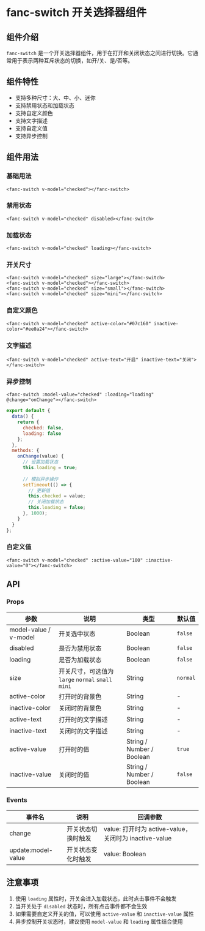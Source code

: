 # fanc-switch 开关选择器组件

## 组件介绍

`fanc-switch` 是一个开关选择器组件，用于在打开和关闭状态之间进行切换。它通常用于表示两种互斥状态的切换，如开/关、是/否等。

## 组件特性

- 支持多种尺寸：大、中、小、迷你
- 支持禁用状态和加载状态
- 支持自定义颜色
- 支持文字描述
- 支持自定义值
- 支持异步控制

## 组件用法

### 基础用法

```vue
<fanc-switch v-model="checked"></fanc-switch>
```

### 禁用状态

```vue
<fanc-switch v-model="checked" disabled></fanc-switch>
```

### 加载状态

```vue
<fanc-switch v-model="checked" loading></fanc-switch>
```

### 开关尺寸

```vue
<fanc-switch v-model="checked" size="large"></fanc-switch>
<fanc-switch v-model="checked"></fanc-switch>
<fanc-switch v-model="checked" size="small"></fanc-switch>
<fanc-switch v-model="checked" size="mini"></fanc-switch>
```

### 自定义颜色

```vue
<fanc-switch v-model="checked" active-color="#07c160" inactive-color="#ee0a24"></fanc-switch>
```

### 文字描述

```vue
<fanc-switch v-model="checked" active-text="开启" inactive-text="关闭"></fanc-switch>
```

### 异步控制

```vue
<fanc-switch :model-value="checked" :loading="loading" @change="onChange"></fanc-switch>
```

```javascript
export default {
  data() {
    return {
      checked: false,
      loading: false
    };
  },
  methods: {
    onChange(value) {
      // 设置加载状态
      this.loading = true;
      
      // 模拟异步操作
      setTimeout(() => {
        // 更新值
        this.checked = value;
        // 关闭加载状态
        this.loading = false;
      }, 1000);
    }
  }
};
```

### 自定义值

```vue
<fanc-switch v-model="checked" :active-value="100" :inactive-value="0"></fanc-switch>
```

## API

### Props

| 参数 | 说明 | 类型 | 默认值 |
| --- | --- | --- | --- |
| model-value / v-model | 开关选中状态 | Boolean | `false` |
| disabled | 是否为禁用状态 | Boolean | `false` |
| loading | 是否为加载状态 | Boolean | `false` |
| size | 开关尺寸，可选值为 `large` `normal` `small` `mini` | String | `normal` |
| active-color | 打开时的背景色 | String | - |
| inactive-color | 关闭时的背景色 | String | - |
| active-text | 打开时的文字描述 | String | - |
| inactive-text | 关闭时的文字描述 | String | - |
| active-value | 打开时的值 | String / Number / Boolean | `true` |
| inactive-value | 关闭时的值 | String / Number / Boolean | `false` |

### Events

| 事件名 | 说明 | 回调参数 |
| --- | --- | --- |
| change | 开关状态切换时触发 | value: 打开时为 active-value，关闭时为 inactive-value |
| update:model-value | 开关状态变化时触发 | value: Boolean |

## 注意事项

1. 使用 `loading` 属性时，开关会进入加载状态，此时点击事件不会触发
2. 当开关处于 `disabled` 状态时，所有点击事件都不会生效
3. 如果需要自定义开关的值，可以使用 `active-value` 和 `inactive-value` 属性
4. 异步控制开关状态时，建议使用 `model-value` 和 `loading` 属性结合使用 